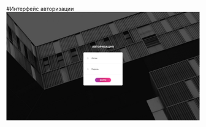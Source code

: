 #Интерфейс авторизации
![Image alt](https://github.com/WillWunderhorn/DocumentBuilder/blob/main/registration_form/html/images/screen.png)
